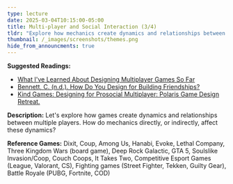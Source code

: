 ```yaml
---
type: lecture
date: 2025-03-04T10:15:00-05:00
title: Multi-player and Social Interaction (3/4)
tldr: "Explore how mechanics create dynamics and relationships between multiple players in games."
thumbnail: /_images/screenshots/themes.png
hide_from_announcments: true
---
```

**Suggested Readings:**
- [What I've Learned About Designing Multiplayer Games So Far](https://www.gamedeveloper.com/design/what-i-ve-learned-about-designing-multiplayer-games-so-far)
- [Bennett, C. (n.d.). How Do You Design for Building Friendships?](https://gdt.stanford.edu/how-do-you-design-for-building-friendships/)
- [Kind Games: Designing for Prosocial Multiplayer: Polaris Game Design Retreat.](https://polarisgamedesign.com/2022/kind-games-designing-for-prosocial-multiplayer/)

**Description:**
Let's explore how games create dynamics and relationships between multiple players. How do mechanics directly, or indirectly, affect these dynamics?

**Reference Games:**
Dixit, Coup, Among Us, Hanabi, Evoke, Lethal Company, Three Kingdom Wars (board game), Deep Rock Galactic, GTA 5, Soulslike Invasion/Coop, Couch Coops, It Takes Two, Competitive Esport Games (League, Valorant, CS), Fighting games (Street Fighter, Tekken, Guilty Gear), Battle Royale (PUBG, Fortnite, COD)
